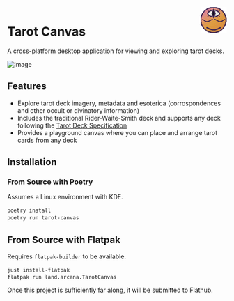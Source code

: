 <img src="./packaging/icon.png"  align="right" height="60" />

# Tarot Canvas

A cross-platform desktop application for viewing and exploring tarot decks.

![image](https://github.com/user-attachments/assets/e64903ba-2a65-47ca-b72b-3bcf1815d0c0)


## Features

- Explore tarot deck imagery, metadata and esoterica (corrospondences and other occult or divinatory information)
- Includes the traditional Rider-Waite-Smith deck and supports any deck following the [Tarot Deck Specification](https://github.com/arcanaland/specifications)
- Provides a playground canvas where you can place and arrange tarot cards from any deck 

## Installation

### From Source with Poetry

Assumes a Linux environment with KDE.

```bash
poetry install
poetry run tarot-canvas
```

## From Source with Flatpak

Requires `flatpak-builder` to be available.

```
just install-flatpak
flatpak run land.arcana.TarotCanvas
```

Once this project is sufficiently far along, it will be submitted to Flathub.

